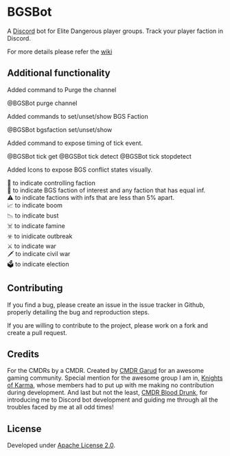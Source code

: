 # BGSBot

A [Discord](https://discordapp.com/ "Discord") bot for Elite Dangerous player groups. Track your player faction in Discord. 

For more details please refer the [wiki](https://github.com/SayakMukhopadhyay/bgsbot/wiki "BGSBot Wiki")

## Additional functionality

Added command to Purge the channel

@BGSBot purge channel


Added commands to set/unset/show BGS Faction

@BGSBot bgsfaction set/unset/show

Added command to expose timing of tick event.

@BGSBot tick get
@BGSBot tick detect
@BGSBot tick stopdetect


Added Icons to expose BGS conflict states visually.

:crown: to indicate controlling faction<br>
:small_red_triangle:    to indicate BGS faction of interest and any faction that has equal inf.<br>
:warning:               to indicate factions with infs that are less than 5% apart.<br>
:chart_with_upwards_trend: to indicate boom<br>
:chart_with_downwards_trend: to indicate bust<br>
:skull_and_crossbones:      to indicate famine<br>
:biohazard: to inidicate outbreak<br>
:crossed_swords: to indicate war<br>
:dagger: to indicate civil war<br>
:ballot_box:            to indicate election


## Contributing

If you find a bug, please create an issue in the issue tracker in Github, properly detailing the bug and reproduction steps.

If you are willing to contribute to the project, please work on a fork and create a pull request.

## Credits

For the CMDRs by a CMDR. Created by [CMDR Garud](https://forums.frontier.co.uk/member.php/136073-Garud) for an awesome gaming community.
Special mention for the awesome group I am in, [Knights of Karma](http://knightsofkarma.com/), whose members had to put up with me making no contribution during development. And last but not the least, [CMDR Blood Drunk](https://forums.frontier.co.uk/member.php/125031-Blood-Drunk), for introducing me to Discord bot development and guiding me through all the troubles faced by me at all odd times!

## License

Developed under [Apache License 2.0](https://choosealicense.com/licenses/apache-2.0/).
